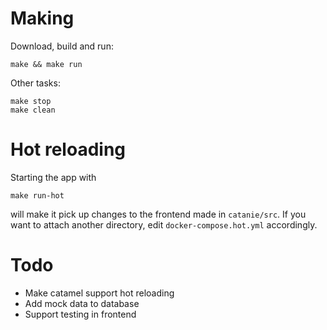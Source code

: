 # Making

Download, build and run:

    make && make run

Other tasks:

    make stop
    make clean

# Hot reloading

Starting the app with

    make run-hot

will make it pick up changes to the frontend made in `catanie/src`. If you want to attach another directory, edit `docker-compose.hot.yml` accordingly.

# Todo

- Make catamel support hot reloading
- Add mock data to database
- Support testing in frontend

